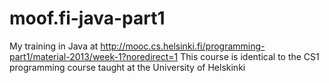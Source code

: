 # moof.fi-java-part1
My training in Java at http://mooc.cs.helsinki.fi/programming-part1/material-2013/week-1?noredirect=1
This course is identical to the CS1 programming course taught at the University of Helskinki
